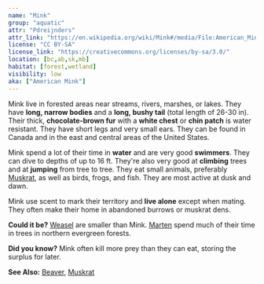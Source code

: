 ```yaml
---
name: "Mink"
group: "aquatic"
attr: "Pdreijnders"
attr_link: "https://en.wikipedia.org/wiki/Mink#/media/File:American_Mink.jpg"
license: "CC BY-SA"
license_link: "https://creativecommons.org/licenses/by-sa/3.0/"
location: [bc,ab,sk,mb]
habitat: [forest,wetland]
visibility: low
aka: ["American Mink"]
---
```

Mink live in forested areas near streams, rivers, marshes, or lakes. They have **long, narrow bodies** and a **long, bushy tail** (total length of 26-30 in). Their thick, **chocolate-brown fur** with a **white chest** or **chin patch** is water resistant. They have short legs and very small ears. They can be found in Canada and in the east and central areas of the United States.

Mink spend a lot of their time in **water** and are very good **swimmers**. They can dive to depths of up to 16 ft. They're also very good at **climbing** trees and at **jumping** from tree to tree. They eat small animals, preferably [Muskrat](/animals/muskrat/), as well as birds, frogs, and fish. They are most active at dusk and dawn.

Mink use scent to mark their territory and **live alone** except when mating. They often make their home in abandoned burrows or muskrat dens.

**Could it be?** [Weasel](/animals/weasel/) are smaller than Mink. [Marten](/animals/marten/) spend much of their time in trees in northern evergreen forests.

**Did you know?** Mink often kill more prey than they can eat, storing the surplus for later.

<!-- generated, do not edit -->
**See Also:**
[Beaver](/animals/beaver/),
[Muskrat](/animals/muskrat/)
